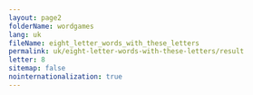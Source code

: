 ```yaml
---
layout: page2
folderName: wordgames
lang: uk
fileName: eight_letter_words_with_these_letters
permalink: uk/eight-letter-words-with-these-letters/result
letter: 8
sitemap: false
nointernationalization: true   
---
```

